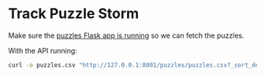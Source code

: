 # Track Puzzle Storm

Make sure the [puzzles Flask app is running](https://github.com/IsaacVerm/puzzle-storm-extension/blob/main/doc/how-to-run-extension.md) so we can fetch the puzzles.

With the API running:

```bash
curl -o puzzles.csv "http://127.0.0.1:8001/puzzles/puzzles.csv?_sort_desc=timestamp&_size=max"
```
